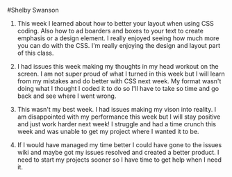 #Shelby Swanson

1. This week I learned about how to better your layout when using CSS coding.
Also how to ad boarders and boxes to your text to create emphasis or a
design element. I really enjoyed seeing how much more you can do with the CSS.
I'm really enjoying the design and layout part of this class.

2. I had issues this week making my thoughts in my head workout on the screen.
I am not super proud of what I turned in this week but I will learn from my
 mistakes and do better with CSS next week. My format wasn't doing what I thought
 I coded it to do so I'll have to take so time and go back and see where I went
 wrong.

 3. This wasn't my best week. I had issues making my vison into reality. I am
disappointed with my performance this week but I will stay positive and just work
harder next week! I struggle and had a time crunch this week and was unable to
get my project where I wanted it to be.

4. If I would have managed my time better I could have gone to the issues wiki
and maybe got my issues resolved and created a better product. I need to start
my projects sooner so I have time to get help when I need it.
